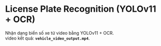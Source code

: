 # License Plate Recognition (YOLOv11 + OCR)

Nhận dạng biển số xe từ video bằng YOLOv11 + OCR.  
video kết quả: **`vehicle_video_output.mp4`**.

